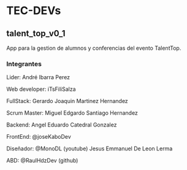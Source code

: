 # TEC-DEVs
## talent_top_v0_1

App para la gestion de alumnos y conferencias del evento TalentTop.

### Integrantes
Lider: André Ibarra Perez

Web developer: iTsFiliSalza

FullStack: Gerardo Joaquin Martinez Hernandez

Scrum Master: Miguel Edgardo Santiago Hernandez

Backend: Angel Eduardo Catedral Gonzalez

FrontEnd: @joseKaboDev

Diseñador: @MonoDL (youtube) Jesus Emmanuel De Leon Lerma

ABD: @RaulHdzDev (github)

